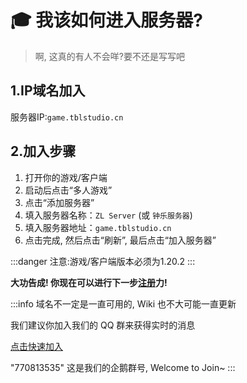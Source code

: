 # 🎓 我该如何进入服务器?
> 啊, 这真的有人不会咩?要不还是写写吧

## 1.IP域名加入

服务器IP:`game.tblstudio.cn`

## 2.加入步骤

1. 打开你的游戏/客户端
2. 启动后点击“多人游戏”
3. 点击“添加服务器”
4. 填入服务器名称：`ZL Server` (或 `钟乐服务器`)
5. 填入服务器地址：`game.tblstudio.cn`
6. 点击完成, 然后点击“刷新”, 最后点击“加入服务器”

:::danger
注意:游戏/客户端版本必须为1.20.2
:::


**大功告成! 你现在可以进行下一步[注册](register-and-login)力!**

:::info
域名不一定是一直可用的, Wiki 也不大可能一直更新

我们建议你加入我们的 QQ 群来获得实时的消息

[点击快速加入](http://qm.qq.com/cgi-bin/qm/qr?\_wv=1027\&k=QLrR-96sjjag6kW4s4aEiaCgSISS82rQ\&authKey=dT4xz1yY6M0JZSwPr5M1KylWGRQtKsrebJR4k5KY17ydwj7WgsH5KKKArRDzunLU\&noverify=0\&group\_code=770813535)

"770813535" 这是我们的企鹅群号, Welcome to Join\~
:::